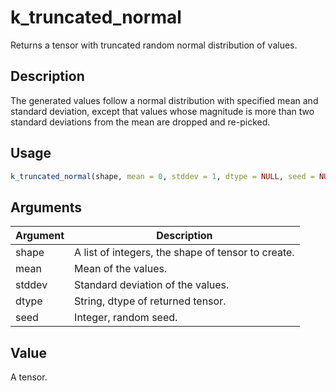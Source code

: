 # k_truncated_normal


Returns a tensor with truncated random normal distribution of values.




## Description

The generated values follow a normal distribution
with specified mean and standard deviation,
except that values whose magnitude is more than
two standard deviations from the mean are dropped and re-picked.





## Usage
```r
k_truncated_normal(shape, mean = 0, stddev = 1, dtype = NULL, seed = NULL)
```




## Arguments


Argument      |Description
------------- |----------------
shape | A list of integers, the shape of tensor to create.
mean | Mean of the values.
stddev | Standard deviation of the values.
dtype | String, dtype of returned tensor.
seed | Integer, random seed.





## Value

A tensor.





